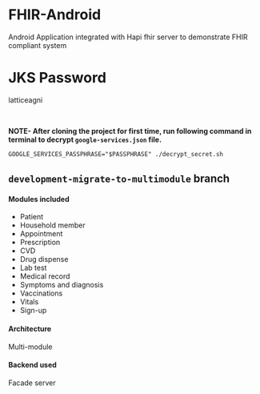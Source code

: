 # FHIR-Android
Android Application integrated with Hapi fhir server to demonstrate FHIR compliant system

# JKS Password
latticeagni

<br/>

**NOTE- After cloning the project for first time, run following command in terminal to decrypt `google-services.json` file.**

```
GOOGLE_SERVICES_PASSPHRASE="$PASSPHRASE" ./decrypt_secret.sh
```

## `development-migrate-to-multimodule` branch
#### Modules included
* Patient
* Household member
* Appointment
* Prescription
* CVD
* Drug dispense
* Lab test
* Medical record
* Symptoms and diagnosis
* Vaccinations
* Vitals
* Sign-up

#### Architecture
Multi-module

#### Backend used
Facade server
